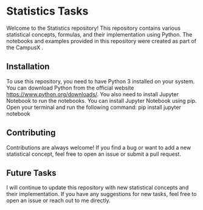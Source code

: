 # Statistics Tasks

Welcome to the Statistics repository! This repository contains various statistical concepts, formulas, and their implementation using Python.
The notebooks and examples provided in this repository were created as part of the CampusX .


## Installation
To use this repository, you need to have Python 3 installed on your system. 
You can download Python from the official website https://www.python.org/downloads/.
You also need to install Jupyter Notebook to run the notebooks.
You can install Jupyter Notebook using pip. Open your terminal and run the following command:
pip install jupyter notebook


## Contributing
Contributions are always welcome! 
If you find a bug or want to add a new statistical concept, feel free to open an issue or submit a pull request.


## Future Tasks
I will continue to update this repository with new statistical concepts and their implementation. If you have any suggestions for new tasks, feel free to open an issue or reach out to me directly.
